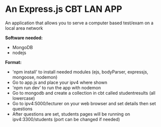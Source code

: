 # An Express.js CBT LAN APP

An application that allows you to serve a computer based test/exam on a local area network

**Software needed:**

- MongoDB
- nodejs

**Format:**

- 'npm install' to install needed modules (ejs, bodyParser, expressjs, mongoose, nodemon)
- Go to app.js and place your ipv4 where shown
- 'npm run dev' to run the app with nodemon
- Go to mongodb and create a collection in cbt called studentresults (all lowercase)
- Go to ipv4:5000/lecturer on your web browser and set details then set questions
- After questions are set, students pages will be running on ipv4:3300/students (port can be changed if needed)
